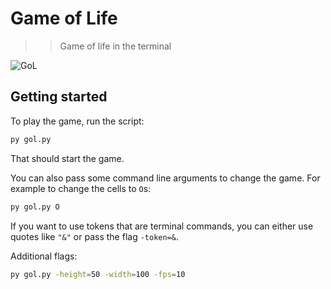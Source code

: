 # Game of Life

>> Game of life in the terminal

![GoL](https://user-images.githubusercontent.com/78166995/157757765-e4fc8eea-511f-4f47-a7fa-e2348f597c29.PNG)

## Getting started

To play the game, run the script:

```bash
py gol.py
```

That should start the game.

You can also pass some command line arguments to change the game. For example to change the cells to `O`s:

```bash
py gol.py O
```

If you want to use tokens that are terminal commands, you can either use quotes like `"&"` or pass the flag `-token=&`.

Additional flags:

```bash
py gol.py -height=50 -width=100 -fps=10
```
